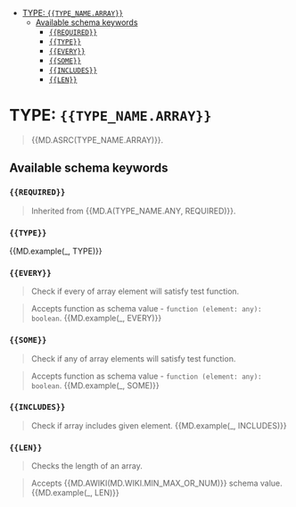 - [TYPE: `{{TYPE_NAME.ARRAY}}`](#type-typenamearray)
  - [Available schema keywords](#available-schema-keywords)
    - [`{{REQUIRED}}`](#required)
    - [`{{TYPE}}`](#type)
    - [`{{EVERY}}`](#every)
    - [`{{SOME}}`](#some)
    - [`{{INCLUDES}}`](#includes)
    - [`{{LEN}}`](#len)

# TYPE: `{{TYPE_NAME.ARRAY}}`
> {{MD.ASRC(TYPE_NAME.ARRAY)}}.

## Available schema keywords
### `{{REQUIRED}}`
> Inherited from {{MD.A(TYPE_NAME.ANY, REQUIRED)}}.

### `{{TYPE}}`
{{MD.example(_, TYPE)}}

### `{{EVERY}}`
> Check if every of array element will satisfy test function.

> Accepts function as schema value - `function (element: any): boolean`.
{{MD.example(_, EVERY)}}

### `{{SOME}}`
> Check if any of array elements will satisfy test function.

> Accepts function as schema value - `function (element: any): boolean`.
{{MD.example(_, SOME)}}

### `{{INCLUDES}}`
> Check if array includes given element.
{{MD.example(_, INCLUDES)}}

### `{{LEN}}`
> Checks the length of an array.

> Accepts {{MD.AWIKI(MD.WIKI.MIN_MAX_OR_NUM)}} schema value.
{{MD.example(_, LEN)}}
